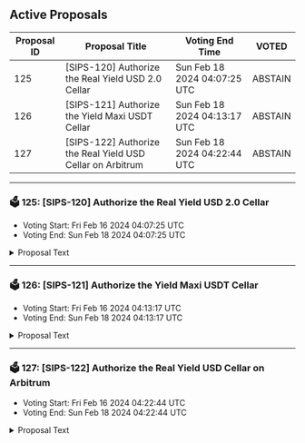 ## Active Proposals

| Proposal ID | Proposal Title | Voting End Time | VOTED |
|-------------|----------------|-----------------|-------|
| 125 | [SIPS-120] Authorize the Real Yield USD 2.0 Cellar | Sun Feb 18 2024 04:07:25 UTC | ABSTAIN |
| 126 | [SIPS-121] Authorize the Yield Maxi USDT Cellar | Sun Feb 18 2024 04:13:17 UTC | ABSTAIN |
| 127 | [SIPS-122] Authorize the Real Yield USD Cellar on Arbitrum | Sun Feb 18 2024 04:22:44 UTC | ABSTAIN |

---

### 🗳 125: [SIPS-120] Authorize the Real Yield USD 2.0 Cellar
- Voting Start: Fri Feb 16 2024 04:07:25 UTC
- Voting End: Sun Feb 18 2024 04:07:25 UTC

<details>
<summary>Proposal Text</summary>
 
This proposal is for the authorization of the RYUSD 2.0 Cellar. The strategy for the cellar is provided by Seven Seas Capital.nnThe goals of the strategy are to provide best-in-class stablecoin yields. More information about the strategy can be found in the original forum post:nnhttps://community.sommelier.finance/t/sips-120-upcoming-real-yield-usd-2-0-proposal/1267nnIf approved, the chain will accept signed function calls submitted to the cellar contract from the strategy provider.nn-------------------------------------------------------------------nnName: Real Yield USDnnCellar share token: RYUSDnnPlatform fee: 1%(0.85% for strategy provider + 0.15% for protocol)nnPerformance fee: 20% (17% for strategy provider + 3% for protocol)nnStrategy providers: Seven Seas CapitalnnCellar address: 0x6285e597eCF1398c2a22fB91949486d092e540C8nnEtherscan: https://etherscan.io/address/0x6285e597eCF1398c2a22fB91949486d092e540C8nnSource: https://github.com/PeggyJV/cellar-contracts/blob/main/src/base/Cellar.solnnAudits (Macro): https://0xmacro.com/library/audits/sommelier-14.htmlnn
</details>

---

### 🗳 126: [SIPS-121] Authorize the Yield Maxi USDT Cellar
- Voting Start: Fri Feb 16 2024 04:13:17 UTC
- Voting End: Sun Feb 18 2024 04:13:17 UTC

<details>
<summary>Proposal Text</summary>
 
This proposal is for the authorization of the Yield Maxi USDT Cellar. The strategy for the cellar is provided by IntoTheBlock and Seven Seas Capital.nnThe goals of the strategy are to provide USDT-denominated yields by accessing a variety of stablecoins and yield opportunities. More information about the strategy, including strategy description can be found in the original forum post:nnhttps://community.sommelier.finance/t/sips-121-upcoming-yield-maxi-usdt-proposal/1268nnIf approved, the chain will accept signed function calls submitted to the cellar contract from the strategy provider.nn-------------------------------------------------------------------nnName: Yield Maxi USDTnnCellar share token: YieldMaxiUSDTnnPlatform fee: 1%(0.85% for strategy provider + 0.15% for protocol)nnPerformance fee: 20% (17% for strategy provider + 3% for protocol)nnStrategy providers: IntoTheBlock and Seven Seas CapitalnnCellar address: 0xf7E20d67aBd4923b4B48320a22A1E81887291296nnEtherscan: https://etherscan.io/address/0xf7E20d67aBd4923b4B48320a22A1E81887291296nnSource: https://github.com/PeggyJV/cellar-contracts/blob/main/src/base/Cellar.solnnAudits (Macro): https://0xmacro.com/library/audits/sommelier-9.htmlnn
</details>

---

### 🗳 127: [SIPS-122] Authorize the Real Yield USD Cellar on Arbitrum
- Voting Start: Fri Feb 16 2024 04:22:44 UTC
- Voting End: Sun Feb 18 2024 04:22:44 UTC

<details>
<summary>Proposal Text</summary>
 
This proposal is for the authorization of the Real Yield USD Arbitrum Cellar. The strategy for the cellar is provided by Seven Seas Capital.nnThe goals of the strategy are to provide best-in-class organic stablecoin yields on Arbitrum. More information about the strategy can be found in the original forum post:nnhttps://community.sommelier.finance/t/sips-122-upcoming-real-yield-usd-arbitrum-proposal/1269nnIf approved, the chain will accept signed function calls submitted to the cellar contract from the strategy provider.nn-------------------------------------------------------------------nnName: Real Yield USDnnCellar share token: RYUSDnnPlatform fee: 1% (0.85% for strategy provider + 0.15% for protocol)nnPerformance fee: 20% (17% for strategy provider + 3% for protocol)nnStrategy providers: Seven Seas CapitalnnCellar address: 0x392B1E6905bb8449d26af701Cdea6Ff47bF6e5A8nnArbscan: https://arbiscan.io/address/0x392B1E6905bb8449d26af701Cdea6Ff47bF6e5A8nnSource: https://github.com/PeggyJV/cellar-contracts/blob/main/src/base/Cellar.solnnAudits (Macro): https://0xmacro.com/library/audits/sommelier-15.htmlnn
</details>
